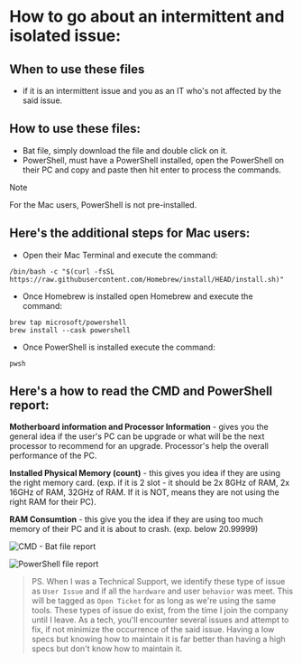 # How to go about an intermittent and isolated issue:

## When to use these files
 - if it is an intermittent issue and you as an IT who's not affected by the said issue.

## How to use these files: 
 - Bat file, simply download the file and double click on it.
 - PowerShell, must have a PowerShell installed, open the PowerShell on their PC and copy and paste then hit enter to process the commands.

> [!NOTE]
> For the Mac users, PowerShell is not pre-installed.

## Here's the additional steps for Mac users: 
 - Open their Mac Terminal and execute the command: 
```
/bin/bash -c "$(curl -fsSL https://raw.githubusercontent.com/Homebrew/install/HEAD/install.sh)"
```
 - Once Homebrew is installed open Homebrew and execute the command: 
```
brew tap microsoft/powershell
brew install --cask powershell
```
 - Once PowerShell is installed execute the command: 
```
pwsh
```

## Here's a how to read the CMD and PowerShell report: 

**Motherboard information and Processor Information** - gives you the general idea if the user's PC can be upgrade or what will be the next processor to recommend for an upgrade. Processor's help the overall performance of the PC.

**Installed Physical Memory (count)** - this gives you idea if they are using the right memory card.
(exp. if it is 2 slot - it should be 2x 8GHz of RAM, 2x 16GHz of RAM, 32GHz of RAM. If it is NOT, means they are not using the right RAM for their PC).


**RAM Consumtion** - this give you the idea if they are using too much memory of their PC and it is about to crash. (exp. below 20.99999)

![CMD - Bat file report](https://github.com/rprinceroger/tasks/assets/138009208/d87aa25a-48cd-4158-b763-8f86e2e6aeaf)


![PowerShell file report](https://github.com/rprinceroger/tasks/assets/138009208/724f8397-26d4-4944-a429-d2acd3a0d77c)


> PS. When I was a Technical Support, we identify these type of issue as `User Issue` and if all the `hardware` and user `behavior` was meet. This will be tagged as `Open Ticket` for as long as we're using the same tools. These types of issue do exist, from the time I join the company until I leave. As a tech, you'll encounter several issues and attempt to fix, if not minimize the occurrence of the said issue. Having a low specs but knowing how to maintain it is far better than having a high specs but don't know how to maintain it.
